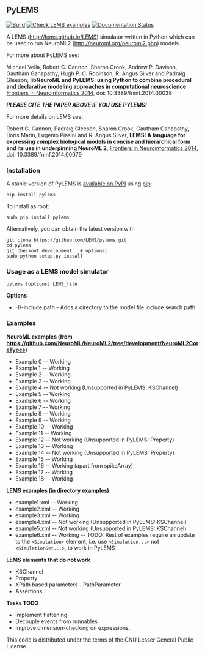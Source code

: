 ## PyLEMS

[![Build](https://github.com/LEMS/pylems/actions/workflows/ci.yml/badge.svg)](https://github.com/LEMS/pylems/actions/workflows/ci.yml)
[![Check LEMS examples](https://github.com/LEMS/pylems/actions/workflows/examples.yml/badge.svg)](https://github.com/LEMS/pylems/actions/workflows/examples.yml)
[![Documentation Status](https://readthedocs.org/projects/pylems/badge/?version=latest)](https://pylems.readthedocs.io/en/latest/?badge=latest)


A LEMS (http://lems.github.io/LEMS) simulator written in Python which can be used to run NeuroML2 (http://neuroml.org/neuroml2.php) models.

For more about PyLEMS see:

Michael Vella, Robert C. Cannon, Sharon Crook, Andrew P. Davison, Gautham Ganapathy, Hugh P. C. Robinson, R. Angus Silver and Padraig Gleeson,
**libNeuroML and PyLEMS: using Python to combine procedural and declarative modeling approaches in computational neuroscience**
[Frontiers in Neuroinformatics 2014](http://journal.frontiersin.org/Journal/10.3389/fninf.2014.00038/abstract), doi: 10.3389/fninf.2014.00038

_**PLEASE CITE THE PAPER ABOVE IF YOU USE PYLEMS!**_

For more details on LEMS see:

Robert C. Cannon, Padraig Gleeson, Sharon Crook, Gautham Ganapathy, Boris Marin, Eugenio Piasini and R. Angus Silver,
**LEMS: A language for expressing complex biological models in concise and hierarchical form and its use in underpinning NeuroML 2**,
[Frontiers in Neuroinformatics 2014](http://journal.frontiersin.org/Journal/10.3389/fninf.2014.00079/abstract), doi: 10.3389/fninf.2014.00079


### Installation

A stable version of PyLEMS is [available on PyPI](https://pypi.python.org/pypi/PyLEMS) using [pip](https://pip.pypa.io/en/latest/installing.html):

    pip install pylems

To install as root:

    sudo pip install pylems

Alternatively, you can obtain the latest version with

    git clone https://github.com/LEMS/pylems.git
    cd pylems
    git checkout development   # optional
    sudo python setup.py install

### Usage as a LEMS model simulator

    pylems [options] LEMS_file

**Options**

- -I/-include path - Adds a directory to the model file include search path


### Examples


**NeuroML examples (from https://github.com/NeuroML/NeuroML2/tree/development/NeuroML2CoreTypes)**

- Example 0 --  Working
- Example 1 --  Working
- Example 2 --  Working
- Example 3 --  Working
- Example 4 --  Not working (Unsupported in PyLEMS: KSChannel)
- Example 5 --  Working
- Example 6 --  Working
- Example 7 --  Working
- Example 8 --  Working
- Example 9 --  Working
- Example 10 -- Working
- Example 11 -- Working
- Example 12 -- Not working (Unsupported in PyLEMS: Property)
- Example 13 -- Working
- Example 14 -- Not working (Unsupported in PyLEMS: Property)
- Example 15 -- Working
- Example 16 -- Working (apart from spikeArray)
- Example 17 -- Working
- Example 18 -- Working


**LEMS examples (in directory examples)**

- example1.xml --  Working
- example2.xml --  Working
- example3.xml --  Working
- example4.xml --  Not working (Unsupported in PyLEMS: KSChannel)
- example5.xml --  Not working (Unsupported in PyLEMS: KSChannel)
- example6.xml --  Working
-- TODO: Rest of examples require an update to the `<Simulation>` element,
   i.e. use `<Simulation...>` not `<SimulationSet...>`, to work in PyLEMS


**LEMS elements that do not work**

- KSChannel
- Property
- XPath based parameters - PathParameter
- Assertions

**Tasks TODO**

- Implement flattening
- Decouple events from runnables
- Improve dimension-checking on expressions.

This code is distributed under the terms of the GNU Lesser General Public License.

